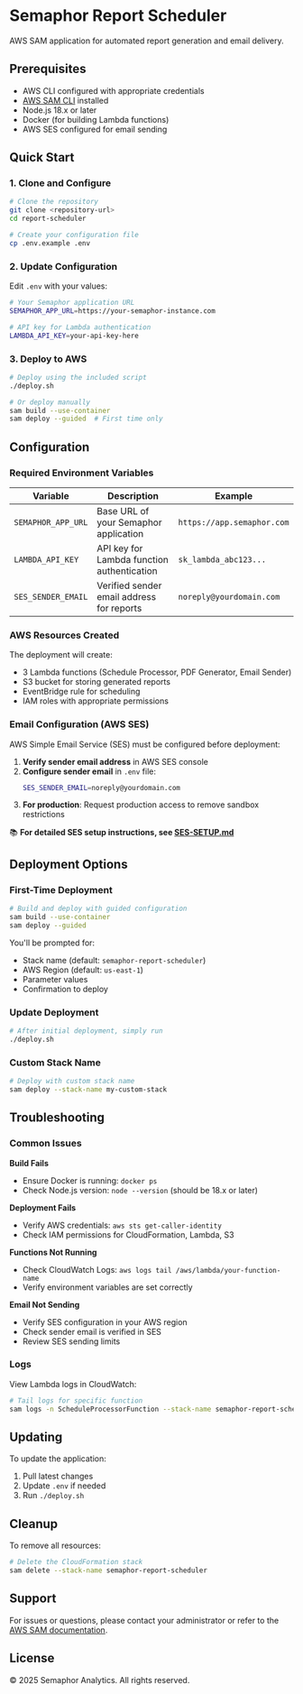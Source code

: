 # Semaphor Report Scheduler

AWS SAM application for automated report generation and email delivery.

## Prerequisites

- AWS CLI configured with appropriate credentials
- [AWS SAM CLI](https://docs.aws.amazon.com/serverless-application-model/latest/developerguide/install-sam-cli.html) installed
- Node.js 18.x or later
- Docker (for building Lambda functions)
- AWS SES configured for email sending

## Quick Start

### 1. Clone and Configure

```bash
# Clone the repository
git clone <repository-url>
cd report-scheduler

# Create your configuration file
cp .env.example .env
```

### 2. Update Configuration

Edit `.env` with your values:

```bash
# Your Semaphor application URL
SEMAPHOR_APP_URL=https://your-semaphor-instance.com

# API key for Lambda authentication
LAMBDA_API_KEY=your-api-key-here
```

### 3. Deploy to AWS

```bash
# Deploy using the included script
./deploy.sh

# Or deploy manually
sam build --use-container
sam deploy --guided  # First time only
```

## Configuration

### Required Environment Variables

| Variable | Description | Example |
|----------|-------------|---------|
| `SEMAPHOR_APP_URL` | Base URL of your Semaphor application | `https://app.semaphor.com` |
| `LAMBDA_API_KEY` | API key for Lambda function authentication | `sk_lambda_abc123...` |
| `SES_SENDER_EMAIL` | Verified sender email address for reports | `noreply@yourdomain.com` |

### AWS Resources Created

The deployment will create:
- 3 Lambda functions (Schedule Processor, PDF Generator, Email Sender)
- S3 bucket for storing generated reports
- EventBridge rule for scheduling
- IAM roles with appropriate permissions

### Email Configuration (AWS SES)

AWS Simple Email Service (SES) must be configured before deployment:

1. **Verify sender email address** in AWS SES console
2. **Configure sender email** in `.env` file:
   ```bash
   SES_SENDER_EMAIL=noreply@yourdomain.com
   ```
3. **For production**: Request production access to remove sandbox restrictions

📚 **For detailed SES setup instructions, see [SES-SETUP.md](SES-SETUP.md)**

## Deployment Options

### First-Time Deployment

```bash
# Build and deploy with guided configuration
sam build --use-container
sam deploy --guided
```

You'll be prompted for:
- Stack name (default: `semaphor-report-scheduler`)
- AWS Region (default: `us-east-1`)
- Parameter values
- Confirmation to deploy

### Update Deployment

```bash
# After initial deployment, simply run
./deploy.sh
```

### Custom Stack Name

```bash
# Deploy with custom stack name
sam deploy --stack-name my-custom-stack
```

## Troubleshooting

### Common Issues

**Build Fails**
- Ensure Docker is running: `docker ps`
- Check Node.js version: `node --version` (should be 18.x or later)

**Deployment Fails**
- Verify AWS credentials: `aws sts get-caller-identity`
- Check IAM permissions for CloudFormation, Lambda, S3

**Functions Not Running**
- Check CloudWatch Logs: `aws logs tail /aws/lambda/your-function-name`
- Verify environment variables are set correctly

**Email Not Sending**
- Verify SES configuration in your AWS region
- Check sender email is verified in SES
- Review SES sending limits

### Logs

View Lambda logs in CloudWatch:

```bash
# Tail logs for specific function
sam logs -n ScheduleProcessorFunction --stack-name semaphor-report-scheduler --tail
```

## Updating

To update the application:

1. Pull latest changes
2. Update `.env` if needed
3. Run `./deploy.sh`

## Cleanup

To remove all resources:

```bash
# Delete the CloudFormation stack
sam delete --stack-name semaphor-report-scheduler
```

## Support

For issues or questions, please contact your administrator or refer to the [AWS SAM documentation](https://docs.aws.amazon.com/serverless-application-model/).

## License

© 2025 Semaphor Analytics. All rights reserved.